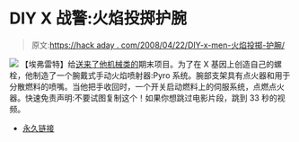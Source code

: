 # DIY X 战警:火焰投掷护腕

> 原文:[https://hack aday . com/2008/04/22/DIY-x-men-火焰投掷-护腕/](https://hackaday.com/2008/04/22/diy-x-men-flame-throwing-wrist-guard/)

![](../Images/06e59b062d951e5e4214e91b1c7880bb.png)
【埃弗雷特】给[送来了他机械类的](http://www.youtube.com/watch?v=Da8h6K7p31c)期末项目。为了在 X 基因上创造自己的螺栓，他制造了一个腕戴式手动火焰喷射器:Pyro 系统。腕部支架具有点火器和用于分散燃料的喷嘴。当他把手收回时，一个开关启动燃料上的伺服系统，点燃点火器。快速免责声明:不要试图复制这个！如果你想跳过电影片段，跳到 33 秒的视频。

*   [永久链接](http://www.youtube.com/watch?v=Da8h6K7p31c)
